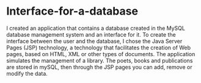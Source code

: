 # Interface-for-a-database
I created an application that contains a database created in the MySQL database management system and an interface for it. To create the interface between the user and the database, I chose the Java Server Pages (JSP) technology, a technology that facilitates the creation of Web pages, based on HTML, XML or other types of documents.
The application simulates the management of a library. The poets, books and publications are stored in mySQL, then through the JSP pages you can add, remove or modify the data. 
